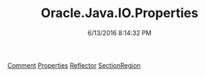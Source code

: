 ﻿---
title: Oracle.Java.IO.Properties
date: 6/13/2016 8:14:32 PM
---

[Comment](T-Oracle.Java.IO.Properties.Comment.html)
[Properties](T-Oracle.Java.IO.Properties.Properties.html)
[Reflector](T-Oracle.Java.IO.Properties.Reflector.html)
[SectionRegion](T-Oracle.Java.IO.Properties.SectionRegion.html)
